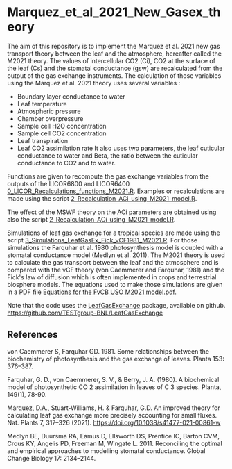 # Marquez_et_al_2021_New_Gasex_theory
 
 The aim of this repository is to implement the Marquez et al. 2021 new gas transport theory between the leaf and the atmosphere, hereafter called the M2021 theory.
 The values of intercellular CO2 (Ci), CO2 at the surface of the leaf (Cs) and the stomatal conductance (gsw) are recalculated from the output of the gas exchange instruments.
 The calculation of those variables using the Marquez et al. 2021 theory uses several variables :
 - Boundary layer conductance to water
 - Leaf temperature
 - Atmospheric pressure
 - Chamber overpressure
 - Sample cell H2O concentration
 - Sample cell CO2 concentration
 - Leaf transpiration
 - Leaf CO2 assimilation rate
It also uses two parameters, the leaf cuticular conductance to water and Beta, the ratio between the cuticular conductance to CO2 and to water. 

Functions are given to recompute the gas exchange variables from the outputs of the LICOR6800 and LICOR6400 [0_LICOR_Recalculations_functions_M2021.R](https://github.com/TESTgroup-BNL/Marquez_et_al_2021_New_Gasex_theory/blob/main/0_LICOR_Recalculations_functions_M2021.R). Examples or recalculations are made using the script [2_Recalculation_ACi_using_M2021_model.R](https://github.com/TESTgroup-BNL/Marquez_et_al_2021_New_Gasex_theory/blob/main/2_Recalculation_ACi_using_M2021_model.R).

The effect of the MSWF theory on the ACi parameters are obtained using also the script [2_Recalculation_ACi_using_M2021_model.R](https://github.com/TESTgroup-BNL/Marquez_et_al_2021_New_Gasex_theory/blob/main/2_Recalculation_ACi_using_M2021_model.R).

Simulations of leaf gas exchange for a tropical species are made using the script [3_Simulations_LeafGasEx_Fick_vCF1981_M2021.R](https://github.com/TESTgroup-BNL/Marquez_et_al_2021_New_Gasex_theory/blob/main/3_Simulations_LeafGasEx_Fick_vCF1981_M2021.R). For those simulations the Farquhar et al. 1980 photosynthesis model is coupled with a stomatal conductance model (Medlyn et al. 2011). The M2021 theory is used to calculate the gas transport between the leaf and the atmosphere and is compared with the vCF theory (von Caemmerer and Farquhar, 1981) and the Fick's law of diffusion which is often implemented in crops and terrestrial biosphere models. The equations used to make those simulations are given in a PDF file [Equations for the FvCB USO M2021 model.pdf](https://github.com/TESTgroup-BNL/Marquez_et_al_2021_New_Gasex_theory/blob/main/Equations%20for%20the%20FvCB%20USO%20M2021%20model.pdf).

Note that the code uses the [LeafGasExchange](https://github.com/TESTgroup-BNL/LeafGasExchange) package, available on github. https://github.com/TESTgroup-BNL/LeafGasExchange


## References
von Caemmerer S, Farquhar GD. 1981. Some relationships between the biochemistry of photosynthesis and the gas exchange of leaves. Planta 153: 376–387.

Farquhar, G. D., von Caemmerer, S. V., & Berry, J. A. (1980). A biochemical model of photosynthetic CO 2 assimilation in leaves of C 3 species. Planta, 149(1), 78-90.

Márquez, D.A., Stuart-Williams, H. & Farquhar, G.D. An improved theory for calculating leaf gas exchange more precisely accounting for small fluxes. Nat. Plants 7, 317–326 (2021). https://doi.org/10.1038/s41477-021-00861-w

Medlyn BE, Duursma RA, Eamus D, Ellsworth DS, Prentice IC, Barton CVM, Crous KY, Angelis PD, Freeman M, Wingate L. 2011. Reconciling the optimal and empirical approaches to modelling stomatal conductance. Global Change Biology 17: 2134–2144.
